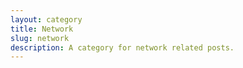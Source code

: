 ```yaml
---
layout: category
title: Network
slug: network
description: A category for network related posts.
---
```


